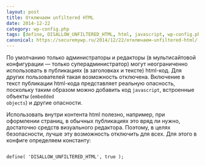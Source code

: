 ```yaml
---
layout: post
title: Отключаем unfiltered HTML
date: 2014-12-22
category: wp-config.php
tags: [define, DISALLOW_UNFILTERED_HTML, html, javascript, wp-config.php]
canonical: https://securemywp.ru/2014/12/22/отключаем-unfiltered-html/
---
```


По умолчанию только администраторы и редакторы (в мультисайтовой конфигурации — только суперадминистратор) могут неограниченно использовать в публикациях (в заголовках и тексте) html-код. Для других пользователей такая возможность отключена. Включение в текст публикации html-кода представляет реальную опасность, поскольку таким образом можно добавить код <code>javascript</code>, встроенные объекты (<code>embedded objects</code>) и другие опасности.

Использовать внутри контента html полезно, например, при оформлении страниц, в обычных публикациях это вряд ли нужно, достаточно средств визуального редактора. Поэтому, в целях безопасности, лучше эту возможность отключить для всех. Для этого в конфиге определяем константу:

<pre><code>
define( 'DISALLOW_UNFILTERED_HTML', true );
</code></pre>
